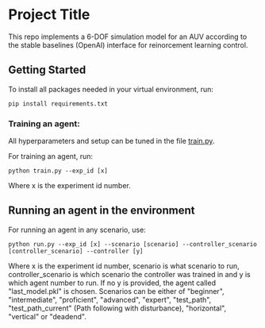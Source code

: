 # Project Title

This repo implements a 6-DOF simulation model for an AUV according to the stable baselines (OpenAI) interface for reinorcement learning control.

## Getting Started

To install all packages needed in your virtual environment, run:

```
pip install requirements.txt
```
 
### Training an agent:

All hyperparameters and setup can be tuned in the file [train.py](https://github.com/simentha/gym-auv/blob/master/train3d.py).

For training an agent, run:

```
python train.py --exp_id [x]
```

Where x is the experiment id number. 


## Running an agent in the environment

For running an agent in any scenario, use:

```
python run.py --exp_id [x] --scenario [scenario] --controller_scenario [controller_scenario] --controller [y]
```

Where x is the experiment id number, scenario is what scenario to run, controller_scenario is which scenario the controller was trained in and y is
which agent number to run. If no y is provided, the agent called "last_model.pkl" is chosen. Scenarios can be either of "beginner", "intermediate",
"proficient", "advanced", "expert", "test_path", "test_path_current" (Path following with disturbance), "horizontal", "vertical" or "deadend". 


